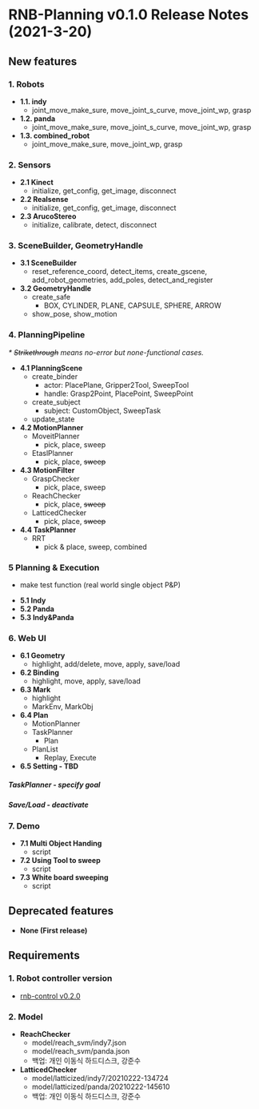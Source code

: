 # RNB-Planning v0.1.0 Release Notes (2021-3-20)
## New features
### 1. Robots
* **1.1. indy**  
  - joint_move_make_sure, move_joint_s_curve, move_joint_wp, grasp  
* **1.2. panda**  
  - joint_move_make_sure,  move_joint_s_curve,  move_joint_wp,  grasp  
* **1.3. combined_robot**  
  - joint_move_make_sure, move_joint_wp, grasp  

### 2. Sensors
* **2.1 Kinect**  
  - initialize, get_config, get_image, disconnect  
* **2.2 Realsense**  
  - initialize, get_config, get_image, disconnect  
* **2.3 ArucoStereo**  
  - initialize, calibrate, detect, disconnect

### 3. SceneBuilder, GeometryHandle
* **3.1 SceneBuilder**  
  - reset_reference_coord, detect_items, create_gscene, add_robot_geometries, add_poles, detect_and_register
* **3.2 GeometryHandle**  
  - create_safe
    - BOX, CYLINDER, PLANE, CAPSULE, SPHERE, ARROW
  - show_pose, show_motion

### 4. PlanningPipeline
*\* ~~Strikethrough~~ means no-error but none-functional cases.*
* **4.1 PlanningScene**  
  - create_binder
    - actor: PlacePlane, Gripper2Tool, SweepTool
    - handle: Grasp2Point, PlacePoint, SweepPoint
  - create_subject
    - subject: CustomObject, SweepTask
  - update_state
* **4.2 MotionPlanner**  
  - MoveitPlanner
    - pick, place, sweep
  - EtaslPlanner
    - pick, place, ~~sweep~~
* **4.3 MotionFilter**  
  - GraspChecker
    - pick, place, sweep
  - ReachChecker
    - pick, place, ~~sweep~~
  - LatticedChecker
    - pick, place, ~~sweep~~
* **4.4 TaskPlanner**  
  - RRT
    - pick & place, sweep, combined

### 5 Planning & Execution
 - make test function (real world single object P&P)
* **5.1 Indy**
* **5.2 Panda**
* **5.3 Indy&Panda**

### 6. Web UI
* **6.1 Geometry**  
  - highlight, add/delete, move, apply, save/load
* **6.2 Binding**  
  - highlight, move, apply, save/load
* **6.3 Mark**  
  - highlight
  - MarkEnv, MarkObj
* **6.4 Plan**  
  - MotionPlanner
  - TaskPlanner
    - Plan
  - PlanList
    - Replay, Execute
* **6.5 Setting - TBD**  
##### TaskPlanner - specify goal
##### Save/Load - deactivate

### 7. Demo
* **7.1 Multi Object Handing**  
  - script
* **7.2 Using Tool to sweep**  
  - script
* **7.3 White board sweeping**  
  - script
  
  
## Deprecated features
* **None (First release)**  
  
  
## Requirements

### 1. Robot controller version
  - [rnb-control v0.2.0](https://github.com/rnb-disinfection/rnb-control/releases/tag/v0.2.0-panda)

### 2. Model
* **ReachChecker**
  - model/reach_svm/indy7.json
  - model/reach_svm/panda.json
  - 백업: 개인 이동식 하드디스크, 강준수
* **LatticedChecker**
  - model/latticized/indy7/20210222-134724
  - model/latticized/panda/20210222-145610
  - 백업: 개인 이동식 하드디스크, 강준수
